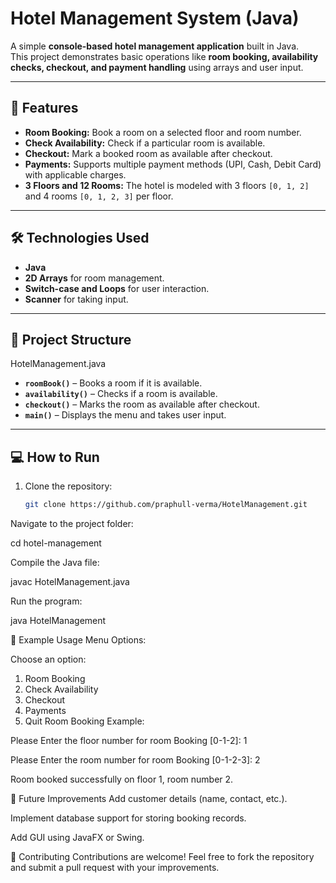 # Hotel Management System (Java)

A simple **console-based hotel management application** built in Java.  
This project demonstrates basic operations like **room booking, availability checks, checkout, and payment handling** using arrays and user input.

---

## 🚀 Features
- **Room Booking:** Book a room on a selected floor and room number.
- **Check Availability:** Check if a particular room is available.
- **Checkout:** Mark a booked room as available after checkout.
- **Payments:** Supports multiple payment methods (UPI, Cash, Debit Card) with applicable charges.
- **3 Floors and 12 Rooms:** The hotel is modeled with 3 floors `[0, 1, 2]` and 4 rooms `[0, 1, 2, 3]` per floor.

---

## 🛠️ Technologies Used
- **Java**
- **2D Arrays** for room management.
- **Switch-case and Loops** for user interaction.
- **Scanner** for taking input.

---

## 📂 Project Structure
HotelManagement.java

- **`roomBook()`** – Books a room if it is available.  
- **`availability()`** – Checks if a room is available.  
- **`checkout()`** – Marks the room as available after checkout.  
- **`main()`** – Displays the menu and takes user input.

---

## 💻 How to Run
1. Clone the repository:
   ```bash
   git clone https://github.com/praphull-verma/HotelManagement.git
Navigate to the project folder:

cd hotel-management

Compile the Java file:

javac HotelManagement.java

Run the program:

java HotelManagement

📖 Example Usage
Menu Options:

Choose an option:
1. Room Booking
2. Check Availability
3. Checkout
4. Payments
5. Quit
Room Booking Example:

Please Enter the floor number for room Booking [0-1-2]: 1

Please Enter the room number for room Booking [0-1-2-3]: 2

Room booked successfully on floor 1, room number 2.

📌 Future Improvements
Add customer details (name, contact, etc.).

Implement database support for storing booking records.

Add GUI using JavaFX or Swing.

🤝 Contributing
Contributions are welcome!
Feel free to fork the repository and submit a pull request with your improvements.
